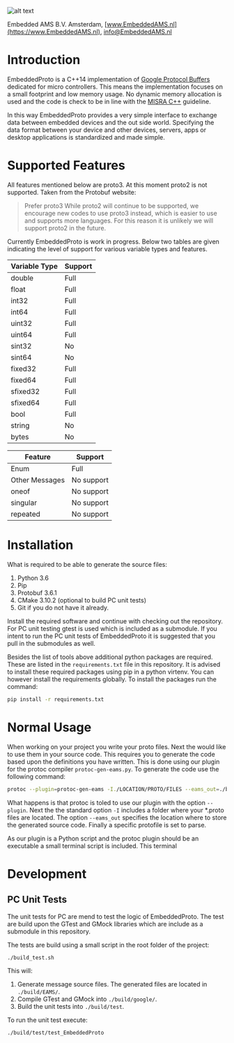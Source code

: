 
![alt text](https://embeddedams.nl/wp-content/uploads/2018/07/EmbeddedAMS_long.png "Embedded AMS Logo")

Embedded AMS B.V. Amsterdam, [www.EmbeddedAMS.nl](https://www.EmbeddedAMS.nl), [info@EmbeddedAMS.nl](mailto:info@EmbeddedAMS.nl)


# Introduction

EmbeddedProto is a C++14 implementation of [Google Protocol Buffers](https://developers.google.com/protocol-buffers/) dedicated for micro controllers. This means the implementation focuses on a small footprint and low memory usage. No dynamic memory allocation is used and the code is check to be in line with the [MISRA C++](https://www.misra.org.uk/Activities/MISRAC/tabid/171/Default.aspx) guideline. 

In this way EmbeddedProto provides a very simple interface to exchange data between embedded devices and the out side world. Specifying the data format between your device and other devices, servers, apps or desktop applications is standardized and made simple.


# Supported Features

All features mentioned below are proto3. At this moment proto2 is not supported. Taken from the Protobuf website:
> Prefer proto3 While proto2 will continue to be supported, we encourage new codes to use proto3 instead, which is easier to use and supports more languages.
For this reason it is unlikely we will support proto2 in the future.

Currently EmbeddedProto is work in progress. Below two tables are given indicating the level of support for various variable types and features.

| Variable Type | Support |
| --- | --- |
double | Full
float | Full
int32 | Full
int64 | Full
uint32 | Full
uint64 | Full
sint32 | No
sint64 | No
fixed32 | Full
fixed64 | Full
sfixed32 | Full
sfixed64 | Full
bool | Full
string | No
bytes | No

| Feature | Support |
| --- | --- |
Enum | Full
Other Messages | No support
oneof | No support
singular | No support
repeated | No support


# Installation

What is required to be able to generate the source files:
1. Python 3.6
2. Pip
3. Protobuf 3.6.1
4. CMake 3.10.2 (optional to build PC unit tests)
5. Git if you do not have it already.

Install the required software and continue with checking out the repository. For PC unit testing gtest is used which is included as a submodule. If you intent to run the PC unit tests of EmbeddedProto it is suggested that you pull in the submodules as well. 

Besides the list of tools above additional python packages are required. These are listed in the `requirements.txt` file in this repository. It is advised to install these required packages using pip in a python virtenv. You can however install the requirements globally. To install the packages run the command:
```bash
pip install -r requirements.txt
```


# Normal Usage

When working on your project you write your proto files. Next the would like to use them in your source code. This requires you to generate the code based upon the definitions you have written. This is done using our plugin for the protoc compiler `protoc-gen-eams.py`. To generate the code use the following command:
```bash
protoc --plugin=protoc-gen-eams -I./LOCATION/PROTO/FILES --eams_out=./build PROTO_MESSAGE_FILE.proto
```
What happens is that protoc is toled to use our plugin with the option `--plugin`. Next the the standard option `-I` includes a folder where your \*.proto files are located. The option `--eams_out` specifies the location where to store the generated source code. Finally a specific protofile is set to parse.

As our plugin is a Python script and the protoc plugin should be an executable a small terminal script is included. This terminal 


# Development

## PC Unit Tests

The unit tests for PC are mend to test the logic of EmbeddedProto. The test are build upon the GTest and GMock libraries which are include as a submodule in this repository. 

The tests are build using a small script in the root folder of the project:
```bash
./build_test.sh
```
This will:
1. Generate message source files. The generated files are located in `./build/EAMS/`.
1. Compile GTest and GMock into `./build/google/`.
1. Build the unit tests into `./build/test`.

To run the unit test execute:
```bash
./build/test/test_EmbeddedProto
```
